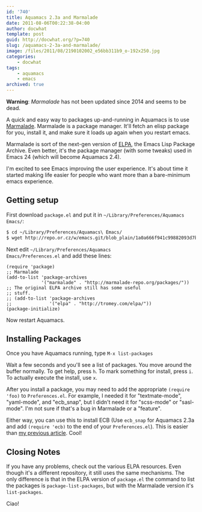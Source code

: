```yaml
---
id: '740'
title: Aquamacs 2.3a and Marmalade
date: 2011-08-06T00:22:38-04:00
author: docwhat
template: post
guid: http://docwhat.org/?p=740
slug: /aquamacs-2-3a-and-marmalade/
image: /files/2011/08/2190102002_e56bb311b9_o-192x250.jpg
categories:
    - docwhat
tags:
    - aquamacs
    - emacs
archived: true
---
```


**Warning**: _Marmalade_ has not been updated since 2014 and seems to be dead.

A quick and easy way to packages up-and-running in Aquamacs is to use
[Marmalade](http://marmalade-repo.org/). Marmalade is a package manager. It'll
fetch an elisp package for you, install it, and make sure it loads up again
when you restart emacs.

Marmalade is sort of the next-gen version of [ELPA](http://tromey.com/elpa/),
the Emacs Lisp Package Archive. Even better, it's the package manager (with
some tweaks) used in Emacs 24 (which will become Aquamacs 2.4).

I'm excited to see Emacs improving the user experience. It's about time it
started making life easier for people who want more than a bare-minimum emacs
experience.

## Getting setup

First download `package.el` and put it in
`~/Library/Preferences/Aquamacs Emacs/`:

```bash
$ cd ~/Library/Preferences/Aquamacs\ Emacs/
$ wget http://repo.or.cz/w/emacs.git/blob_plain/1a0a666f941c99882093d7bd08ced15033bc3f0c:/lisp/emacs-lisp/package.el
```

Next edit <code>~/Library/Preferences/Aquamacs Emacs/Preferences.el</code> and
add these lines:

```elisp
(require 'package)
;; Marmalade
(add-to-list 'package-archives
             '("marmalade" . "http://marmalade-repo.org/packages/"))
;; The original ELPA archive still has some useful
;; stuff.
;; (add-to-list 'package-archives
;;              '("elpa" . "http://tromey.com/elpa/"))
(package-initialize)
```

Now restart Aquamacs.

## Installing Packages

Once you have Aquamacs running, type `M-x list-packages`

Wait a few seconds and you'll see a list of packages. You move around the
buffer normally. To get help, press `h`. To mark something for install, press
`i`. To actually execute the install, use `x`.

After you install a package, you may need to add the appropriate
`(require 'foo)` to `Preferences.el`. For example, I needed it for
"textmate-mode", "yaml-mode", and "ecb_snap", but I didn't need it for
"scss-mode" or "sasl-mode". I'm not sure if that's a bug in Marmalade or a
"feature".

Either way, you can use this to install ECB (Use `ecb_snap` for Aquamacs 2.3a
and add `(require 'ecb)` to the end of your `Preferences.el`). This is easier
than [my previous article](/cedet-ecb-for-aquamacs/). Cool!

## Closing Notes

If you have any problems, check out the various ELPA resources. Even though
it's a different repository, it still uses the same mechanisms. The only
difference is that in the ELPA version of `package.el` the command to list the
packages is `package-list-packages`, but with the Marmalade version it's
`list-packages`.

Ciao!
